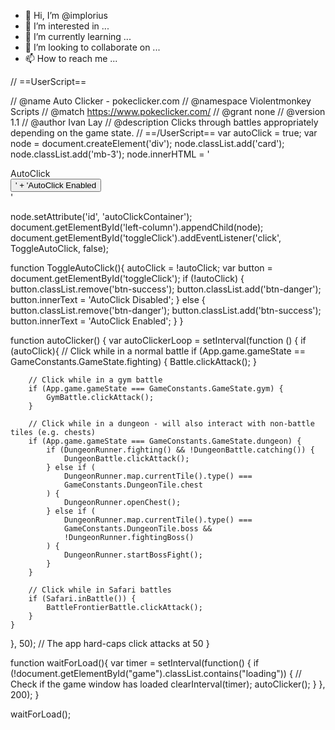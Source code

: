 - 👋 Hi, I’m @implorius
- 👀 I’m interested in ...
- 🌱 I’m currently learning ...
- 💞️ I’m looking to collaborate on ...
- 📫 How to reach me ...

<!---
implorius/implorius is a ✨ special ✨ repository because its `README.md` (this file) appears on your GitHub profile.
You can click the Preview link to take a look at your changes.
--->// ==UserScript==
// @name        Auto Clicker - pokeclicker.com
// @namespace   Violentmonkey Scripts
// @match       https://www.pokeclicker.com/
// @grant       none
// @version     1.1
// @author      Ivan Lay
// @description Clicks through battles appropriately depending on the game state.
// ==/UserScript==
var autoClick = true;
var node = document.createElement('div');
node.classList.add('card');
node.classList.add('mb-3');
node.innerHTML = '<div id="scriptClickAutomation" class="card-header"><span>AutoClick</span></div><div id="clickBody" class="card-body"><button id="toggleClick" class="btn btn-success" type="button">'
               + 'AutoClick Enabled</button></div>'

node.setAttribute('id', 'autoClickContainer');
document.getElementById('left-column').appendChild(node);
document.getElementById('toggleClick').addEventListener('click', ToggleAutoClick, false);

function ToggleAutoClick(){
    autoClick = !autoClick;
    var button = document.getElementById('toggleClick');
    if (!autoClick) {
        button.classList.remove('btn-success');
        button.classList.add('btn-danger');
        button.innerText = 'AutoClick Disabled';
    } else {
        button.classList.remove('btn-danger');
        button.classList.add('btn-success');
        button.innerText = 'AutoClick Enabled';
    }
}

function autoClicker() {
  var autoClickerLoop = setInterval(function () {
    if (autoClick){
        // Click while in a normal battle
        if (App.game.gameState == GameConstants.GameState.fighting) {
            Battle.clickAttack();
        }

        // Click while in a gym battle
        if (App.game.gameState === GameConstants.GameState.gym) {
            GymBattle.clickAttack();
        }

        // Click while in a dungeon - will also interact with non-battle tiles (e.g. chests)
        if (App.game.gameState === GameConstants.GameState.dungeon) {
            if (DungeonRunner.fighting() && !DungeonBattle.catching()) {
                DungeonBattle.clickAttack();
            } else if (
                DungeonRunner.map.currentTile().type() ===
                GameConstants.DungeonTile.chest
            ) {
                DungeonRunner.openChest();
            } else if (
                DungeonRunner.map.currentTile().type() ===
                GameConstants.DungeonTile.boss &&
                !DungeonRunner.fightingBoss()
            ) {
                DungeonRunner.startBossFight();
            }
        }

        // Click while in Safari battles
        if (Safari.inBattle()) {
            BattleFrontierBattle.clickAttack();
        }
    }
  }, 50); // The app hard-caps click attacks at 50
}

function waitForLoad(){
    var timer = setInterval(function() {
        if (!document.getElementById("game").classList.contains("loading")) {
            // Check if the game window has loaded
            clearInterval(timer);
            autoClicker();
        }
    }, 200);
}

waitForLoad();
